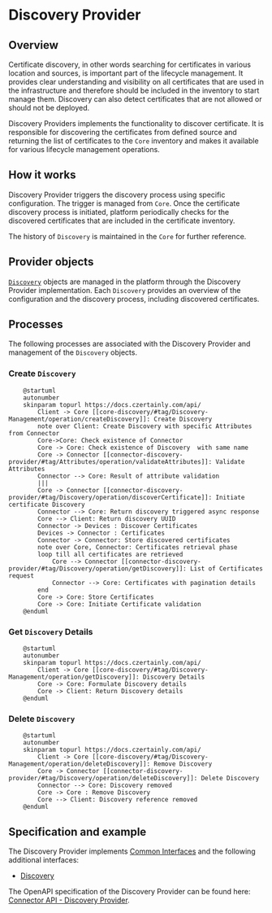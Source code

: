# Discovery Provider

## Overview

Certificate discovery, in other words searching for certificates in various location and sources, is important part of the lifecycle management. It provides clear understanding and visibility on all certificates that are used in the infrastructure and therefore should be included in the inventory to start manage them. Discovery can also detect certificates that are not allowed or should not be deployed.

Discovery Providers implements the functionality to discover certificate. It is responsible for discovering the certificates from defined source and returning the list of certificates to the `Core` inventory and makes it available for various lifecycle management operations.

## How it works

Discovery Provider triggers the discovery process using specific configuration. The trigger is managed from `Core`. Once the certificate discovery process is initiated, platform periodically checks for the discovered certificates that are included in the certificate inventory.

The history of `Discovery` is maintained in the `Core` for further reference.

## Provider objects

[`Discovery`](../concept-design/modules/certificate-discovery) objects are managed in the platform through the Discovery Provider implementation.
Each `Discovery` provides an overview of the configuration and the discovery process, including discovered certificates.

## Processes

The following processes are associated with the Discovery Provider and management of the `Discovery` objects.

### Create `Discovery`

```plantuml
    @startuml
    autonumber
    skinparam topurl https://docs.czertainly.com/api/
        Client -> Core [[core-discovery/#tag/Discovery-Management/operation/createDiscovery]]: Create Discovery
        note over Client: Create Discovery with specific Attributes from Connector
        Core->Core: Check existence of Connector
        Core -> Core: Check existence of Discovery  with same name
        Core -> Connector [[connector-discovery-provider/#tag/Attributes/operation/validateAttributes]]: Validate Attributes
        Connector --> Core: Result of attribute validation
        |||
        Core -> Connector [[connector-discovery-provider/#tag/Discovery/operation/discoverCertificate]]: Initiate certificate Discovery
        Connector --> Core: Return discovery triggered async response
        Core --> Client: Return discovery UUID
        Connector -> Devices : Discover Certificates
        Devices -> Connector : Certificates
        Connector -> Connector: Store discovered certificates
        note over Core, Connector: Certificates retrieval phase
        loop till all certificates are retrieved
            Core --> Connector [[connector-discovery-provider/#tag/Discovery/operation/getDiscovery]]: List of Certificates request
            Connector --> Core: Certificates with pagination details
        end
        Core -> Core: Store Certificates
        Core -> Core: Initiate Certificate validation
    @enduml
```

### Get `Discovery` Details

```plantuml
    @startuml
    autonumber
    skinparam topurl https://docs.czertainly.com/api/
        Client -> Core [[core-discovery/#tag/Discovery-Management/operation/getDiscovery]]: Discovery Details
        Core -> Core: Formulate Discovery details
        Core -> Client: Return Discovery details
    @enduml
```


### Delete `Discovery`

```plantuml
    @startuml
    autonumber
    skinparam topurl https://docs.czertainly.com/api/
        Client -> Core [[core-discovery/#tag/Discovery-Management/operation/deleteDiscovery]]: Remove Discovery
        Core -> Connector [[connector-discovery-provider/#tag/Discovery/operation/deleteDiscovery]]: Delete Discovery
        Connector --> Core: Discovery removed
        Core -> Core : Remove Discovery
        Core --> Client: Discovery reference removed
    @enduml
```

## Specification and example

The Discovery Provider implements [Common Interfaces](common-interfaces/overview) and the following additional interfaces:
- [Discovery](/api/connector-discovery-provider/#tag/Discovery)

The OpenAPI specification of the Discovery Provider can be found here: [Connector API - Discovery Provider](/api/connector-discovery-provider/).